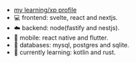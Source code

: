 - [my learning/xp profile](https://github.com/jltrenchDEV)
- 💻 frontend: svelte, react and nextjs.
- ☁️ backend: node(fastify and nestjs).
- 📱 mobile: react native and flutter.
- 🐬 databases: mysql, postgres and sqlite.
- 📓 currently learning: kotlin and rust.

